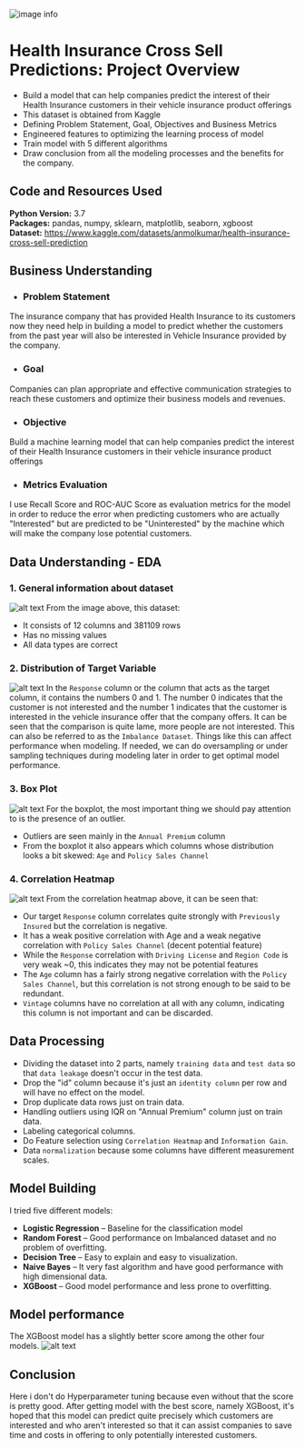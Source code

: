 ![image info](images/health-insurance.jpg)
# Health Insurance Cross Sell Predictions: Project Overview 
* Build a model that can help companies predict the interest of their Health Insurance customers in their vehicle insurance product offerings
* This dataset is obtained from Kaggle
* Defining Problem Statement, Goal, Objectives and Business Metrics 
* Engineered features to optimizing the learning process of model 
* Train model with 5 different algorithms
* Draw conclusion from all the modeling processes and the benefits for the company.


## Code and Resources Used 
**Python Version:** 3.7  
**Packages:** pandas, numpy, sklearn, matplotlib, seaborn, xgboost  
**Dataset:** https://www.kaggle.com/datasets/anmolkumar/health-insurance-cross-sell-prediction

## Business Understanding
* ### Problem Statement
The insurance company that has provided Health Insurance to its customers now they need help in building a model to predict whether the customers from the past year will also be interested in Vehicle Insurance provided by the company.
* ### Goal
Companies can plan appropriate and effective communication strategies to reach these customers and optimize their business models and revenues.
* ### Objective
Build a machine learning model that can help companies predict the interest of their Health Insurance customers in their vehicle insurance product offerings
* ### Metrics Evaluation
I use Recall Score and ROC-AUC Score as evaluation metrics for the model in order to reduce the error when predicting customers who are actually "Interested" but are predicted to be "Uninterested" by the machine which will make the company lose potential customers.

## Data Understanding - EDA
### 1. General information about dataset
![alt text](images/df_info.png "Distribution of Response Variable")
From the image above, this dataset:
* It consists of 12 columns and 381109 rows
* Has no missing values
* All data types are correct
### 2. Distribution of Target Variable
![alt text](images/distribution_of_response.png "Distribution of Response Variable")
In the `Response` column or the column that acts as the target column, it contains the numbers 0 and 1. The number 0 indicates that the customer is not interested and the number 1 indicates that the customer is interested in the vehicle insurance offer that the company offers. It can be seen that the comparison is quite lame, more people are not interested. This can also be referred to as the `Imbalance Dataset`. Things like this can affect performance when modeling. If needed, we can do oversampling or under sampling techniques during modeling later in order to get optimal model performance. 
### 3. Box Plot
![alt text](images/box_plot.png "Box Plot")
For the boxplot, the most important thing we should pay attention to is the presence of an outlier.
* Outliers are seen mainly in the `Annual Premium` column
* From the boxplot it also appears which columns whose distribution looks a bit skewed: `Age` and `Policy Sales Channel`
### 4. Correlation Heatmap
![alt text](images/corr_heatmap.png "Box Plot")
From the correlation heatmap above, it can be seen that:

* Our target `Response` column correlates quite strongly with `Previously Insured` but the correlation is negative.
* It has a weak positive correlation with Age and a weak negative correlation with `Policy Sales Channel` (decent potential feature)
* While the `Response` correlation with `Driving License` and `Region Code` is very weak ~0, this indicates they may not be potential features
* The `Age` column has a fairly strong negative correlation with the `Policy Sales Channel`, but this correlation is not strong enough to be said to be redundant.
* `Vintage` columns have no correlation at all with any column, indicating this column is not important and can be discarded.
## Data Processing
* Dividing the dataset into 2 parts, namely `training data` and `test data` so that `data leakage` doesn't occur in the test data.
* Drop the "id" column because it's just an `identity column` per row and will have no effect on the model.
* Drop duplicate data rows just on train data.
* Handling outliers using IQR on "Annual Premium" column just on train data.
* Labeling categorical columns.
* Do Feature selection using `Correlation Heatmap` and `Information Gain`.
* Data `normalization` because some columns have different measurement scales.

## Model Building 

I tried five different models:
*	**Logistic Regression** – Baseline for the classification model
*	**Random Forest** – Good performance on Imbalanced dataset and no problem of overfitting.
*	**Decision Tree** – Easy to explain and easy to visualization. 
*	**Naive Bayes** – It very fast algorithm and have good performance with high dimensional data.
*	**XGBoost** – Good model performance and less prone to overfitting.

## Model performance
The XGBoost model has a slightly better score among the other four models. 
![alt text](images/model_performance.png "Box Plot")

## Conclusion
Here i don't do Hyperparameter tuning because even without that the score is pretty good. After getting model with the best score, namely XGBoost, it's hoped that this model can predict quite precisely which customers are interested and who aren't interested so that it can assist companies to save time and costs in offering to only potentially interested customers.